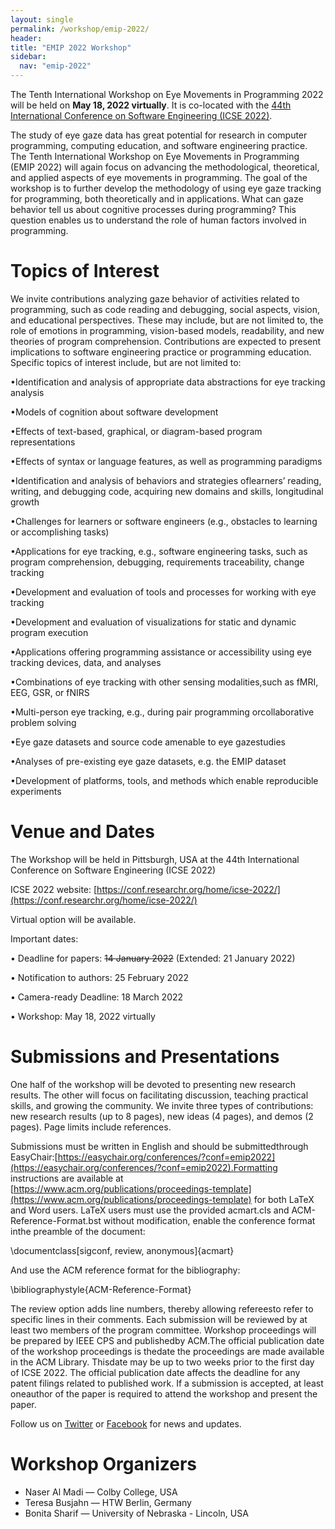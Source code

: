 ```yaml
---
layout: single
permalink: /workshop/emip-2022/
header:
title: "EMIP 2022 Workshop"
sidebar:
  nav: "emip-2022"
---
```


The Tenth International Workshop on Eye Movements in Programming 2022 will be held on **May 18, 2022 virtually**. It is co-located with the [44th International Conference on Software Engineering (ICSE 2022)](https://conf.researchr.org/home/icse-2022/).

The study of eye gaze data has great potential for research in computer programming, computing education, and software engineering practice. The Tenth International Workshop on Eye Movements in Programming (EMIP 2022) will again focus on advancing the methodological, theoretical, and applied aspects of eye movements in programming. The goal of the workshop is to further develop the methodology of using eye gaze tracking for programming, both theoretically and in applications. What can gaze behavior tell us about cognitive processes during programming? This question enables us to understand the role of human factors involved in programming.

# Topics of Interest
We invite contributions analyzing gaze behavior of activities related to programming, such as code reading and debugging, social aspects, vision, and educational perspectives. These may include, but are not limited to, the role of emotions in programming, vision-based models, readability, and new theories of program comprehension. Contributions are expected to present implications to software engineering practice or programming education. Specific topics of interest include, but are not limited to:

•Identification and analysis of appropriate data abstractions for eye tracking analysis

•Models of cognition about software development

•Effects of text-based, graphical, or diagram-based program representations

•Effects of syntax or language features, as well as programming paradigms

•Identification and analysis of behaviors and strategies oflearners’ reading, writing, and debugging code, acquiring new domains and skills, longitudinal growth

•Challenges for learners or software engineers (e.g., obstacles to learning or accomplishing tasks)

•Applications for eye tracking, e.g., software engineering tasks, such as program comprehension, debugging, requirements traceability, change tracking

•Development and evaluation of tools and processes for working with eye tracking

•Development and evaluation of visualizations for static and dynamic program execution

•Applications offering programming assistance or accessibility using eye tracking devices, data, and analyses

•Combinations of eye tracking with other sensing modalities,such as fMRI, EEG, GSR, or fNIRS

•Multi-person eye tracking, e.g., during pair programming orcollaborative problem solving

•Eye gaze datasets and source code amenable to eye gazestudies

•Analyses of pre-existing eye gaze datasets, e.g. the EMIP dataset

•Development of platforms, tools, and methods which enable reproducible experiments

# Venue and Dates
The Workshop will be held in Pittsburgh, USA at the 44th International Conference on Software Engineering (ICSE 2022)

ICSE 2022 website: [https://conf.researchr.org/home/icse-2022/](https://conf.researchr.org/home/icse-2022/)

Virtual option will be available.

Important dates:

• Deadline for papers: <strike>14 January 2022</strike> (Extended: 21 January 2022)

• Notification to authors: 25 February 2022

• Camera-ready Deadline: 18 March 2022

• Workshop: May 18, 2022 virtually


# Submissions and Presentations
One half of the workshop will be devoted to presenting new research results. The other will focus on facilitating discussion, teaching practical skills, and growing the community. We invite three types of contributions: new research results (up to 8 pages), new ideas (4 pages), and demos (2 pages). Page limits include references.

Submissions must be written in English and should be submittedthrough EasyChair:[https://easychair.org/conferences/?conf=emip2022](https://easychair.org/conferences/?conf=emip2022).Formatting instructions are available at [https://www.acm.org/publications/proceedings-template](https://www.acm.org/publications/proceedings-template) for both LaTeX and Word users. LaTeX users must use the provided acmart.cls and ACM-Reference-Format.bst without modification, enable the conference format inthe preamble of the document:

\documentclass[sigconf, review, anonymous]{acmart}

And use the ACM reference format for the bibliography:

\bibliographystyle{ACM-Reference-Format}

The review option adds line numbers, thereby allowing refereesto refer to specific lines in their comments. Each submission will be reviewed by at least two members of the program committee. Workshop proceedings will be prepared by IEEE CPS and publishedby ACM.The official publication date of the workshop proceedings is thedate the proceedings are made available in the ACM Library. Thisdate may be up to two weeks prior to the first day of ICSE 2022. The official publication date affects the deadline for any patent filings related to published work. If a submission is accepted, at least oneauthor of the paper is required to attend the workshop and present the paper.

Follow us on [Twitter](https://twitter.com/emipws) or [Facebook](https://www.facebook.com/emipws/) for news and updates.

# Workshop Organizers
- Naser Al Madi — Colby College, USA
- Teresa Busjahn — HTW Berlin, Germany
- Bonita Sharif — University of Nebraska - Lincoln, USA
